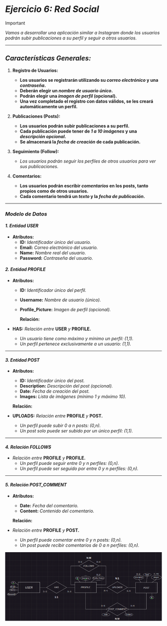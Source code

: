 <!-- Autor: Daniel Benjamin Perez Morales -->
<!-- GitHub: https://github.com/D4nitrix13 -->
<!-- GitLab: https://gitlab.com/D4nitrix13 -->
<!-- Correo electrónico: danielperezdev@proton.me -->

# ***Ejercicio 6: Red Social***

> [!IMPORTANT]
> *Vamos a desarrollar una aplicación similar a Instagram donde los usuarios podrán subir publicaciones a su perfil y seguir a otros usuarios.*

---

## ***Características Generales:***

1. **Registro de Usuarios:**
   - **Los usuarios se registrarán utilizando su *correo electrónico* y una *contraseña*.**
   - **Deberán elegir un *nombre de usuario único*.**
   - **Podrán elegir una *imagen de perfil* (opcional).**
   - **Una vez completado el registro con datos válidos, se les creará automáticamente un perfil.**

2. **Publicaciones (Posts):**
   - **Los usuarios podrán subir publicaciones a su perfil.**
   - **Cada publicación puede tener de *1 a 10 imágenes* y una *descripción opcional*.**
   - **Se almacenará la *fecha de creación* de cada publicación.**

3. **Seguimiento (Follow):**
   - *Los usuarios podrán seguir los perfiles de otros usuarios para ver sus publicaciones.*

4. **Comentarios:**
   - **Los usuarios podrán escribir *comentarios* en los posts, tanto propios como de otros usuarios.**
   - **Cada comentario tendrá un *texto* y la *fecha de publicación*.**

---

### ***Modelo de Datos***

#### ***1. Entidad USER***

- **Atributos:**
  - **ID:** *Identificador único del usuario.*
  - **Email:** *Correo electrónico del usuario.*
  - **Name:** *Nombre real del usuario.*
  - **Password:** *Contraseña del usuario.*

#### ***2. Entidad PROFILE***

- **Atributos:**
  - **ID:** *Identificador único del perfil.*
  - **Username:** *Nombre de usuario (único).*
  - **Profile_Picture:** *Imagen de perfil (opcional).*

    **Relación:**

- **HAS:** *Relación entre* **USER** *y* **PROFILE.**
  - *Un usuario tiene como máximo y mínimo un perfil: (1,1).*
  - *Un perfil pertenece exclusivamente a un usuario: (1,1).*

---

#### ***3. Entidad POST***

- **Atributos:**
  - **ID:** *Identificador único del post.*
  - **Description:** *Descripción del post (opcional).*
  - **Date:** *Fecha de creación del post.*
  - **Images:** *Lista de imágenes (mínimo 1 y máximo 10).*

   **Relación:**  

- **UPLOADS:** *Relación entre* **PROFILE** *y* **POST.**
  - *Un perfil puede subir 0 a n posts: (0,n).*
  - *Un post solo puede ser subido por un único perfil: (1,1).*

---

#### ***4. Relación FOLLOWS***

- *Relación entre* **PROFILE** *y* **PROFILE.**
  - *Un perfil puede seguir entre 0 y n perfiles: (0,n).*
  - *Un perfil puede ser seguido por entre 0 y n perfiles: (0,n).*

---

#### ***5. Relación POST_COMMENT***

- **Atributos:**
  - **Date:** *Fecha del comentario.*
  - **Content:** *Contenido del comentario.*

   **Relación:**  

- *Relación entre* **PROFILE** *y* **POST.**
  - *Un perfil puede comentar entre 0 y n posts: (0,n).*
  - *Un post puede recibir comentarios de 0 a n perfiles: (0,n).*

*![EjercicioSeis](/Images/EjercicioSeis.png "/Images/EjercicioSeis.png")*
